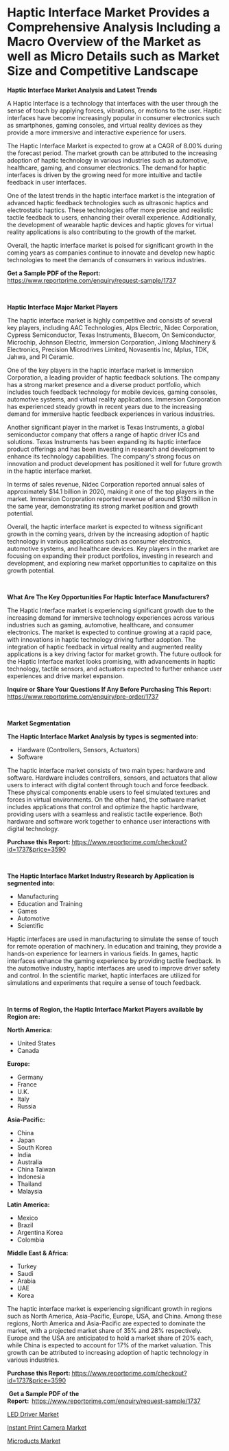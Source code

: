 <p><h1>Haptic Interface Market Provides a Comprehensive Analysis Including a Macro Overview of the Market as well as Micro Details such as Market Size and Competitive Landscape</h1></p><p><strong>Haptic Interface Market Analysis and Latest Trends</strong></p>
<p><p>A Haptic Interface is a technology that interfaces with the user through the sense of touch by applying forces, vibrations, or motions to the user. Haptic interfaces have become increasingly popular in consumer electronics such as smartphones, gaming consoles, and virtual reality devices as they provide a more immersive and interactive experience for users.</p><p>The Haptic Interface Market is expected to grow at a CAGR of 8.00% during the forecast period. The market growth can be attributed to the increasing adoption of haptic technology in various industries such as automotive, healthcare, gaming, and consumer electronics. The demand for haptic interfaces is driven by the growing need for more intuitive and tactile feedback in user interfaces.</p><p>One of the latest trends in the haptic interface market is the integration of advanced haptic feedback technologies such as ultrasonic haptics and electrostatic haptics. These technologies offer more precise and realistic tactile feedback to users, enhancing their overall experience. Additionally, the development of wearable haptic devices and haptic gloves for virtual reality applications is also contributing to the growth of the market.</p><p>Overall, the haptic interface market is poised for significant growth in the coming years as companies continue to innovate and develop new haptic technologies to meet the demands of consumers in various industries.</p></p>
<p><strong>Get a Sample PDF of the Report:&nbsp;</strong> <a href="https://www.reportprime.com/enquiry/request-sample/1737">https://www.reportprime.com/enquiry/request-sample/1737</a></p>
<p>&nbsp;</p>
<p><strong>Haptic Interface Major Market Players</strong></p>
<p><p>The haptic interface market is highly competitive and consists of several key players, including AAC Technologies, Alps Electric, Nidec Corporation, Cypress Semiconductor, Texas Instruments, Bluecom, On Semiconductor, Microchip, Johnson Electric, Immersion Corporation, Jinlong Machinery & Electronics, Precision Microdrives Limited, Novasentis Inc, Mplus, TDK, Jahwa, and PI Ceramic.</p><p>One of the key players in the haptic interface market is Immersion Corporation, a leading provider of haptic feedback solutions. The company has a strong market presence and a diverse product portfolio, which includes touch feedback technology for mobile devices, gaming consoles, automotive systems, and virtual reality applications. Immersion Corporation has experienced steady growth in recent years due to the increasing demand for immersive haptic feedback experiences in various industries.</p><p>Another significant player in the market is Texas Instruments, a global semiconductor company that offers a range of haptic driver ICs and solutions. Texas Instruments has been expanding its haptic interface product offerings and has been investing in research and development to enhance its technology capabilities. The company's strong focus on innovation and product development has positioned it well for future growth in the haptic interface market.</p><p>In terms of sales revenue, Nidec Corporation reported annual sales of approximately $14.1 billion in 2020, making it one of the top players in the market. Immersion Corporation reported revenue of around $130 million in the same year, demonstrating its strong market position and growth potential.</p><p>Overall, the haptic interface market is expected to witness significant growth in the coming years, driven by the increasing adoption of haptic technology in various applications such as consumer electronics, automotive systems, and healthcare devices. Key players in the market are focusing on expanding their product portfolios, investing in research and development, and exploring new market opportunities to capitalize on this growth potential.</p></p>
<p>&nbsp;</p>
<p><strong>What Are The Key Opportunities For Haptic Interface Manufacturers?</strong></p>
<p><p>The Haptic Interface market is experiencing significant growth due to the increasing demand for immersive technology experiences across various industries such as gaming, automotive, healthcare, and consumer electronics. The market is expected to continue growing at a rapid pace, with innovations in haptic technology driving further adoption. The integration of haptic feedback in virtual reality and augmented reality applications is a key driving factor for market growth. The future outlook for the Haptic Interface market looks promising, with advancements in haptic technology, tactile sensors, and actuators expected to further enhance user experiences and drive market expansion.</p></p>
<p><strong>Inquire or Share Your Questions If Any Before Purchasing This Report:</strong> <a href="https://www.reportprime.com/enquiry/pre-order/1737">https://www.reportprime.com/enquiry/pre-order/1737</a></p>
<p>&nbsp;</p>
<p><strong>Market Segmentation</strong></p>
<p><strong>The Haptic Interface Market Analysis by types is segmented into:</strong></p>
<p><ul><li>Hardware (Controllers, Sensors, Actuators)</li><li>Software</li></ul></p>
<p><p>The haptic interface market consists of two main types: hardware and software. Hardware includes controllers, sensors, and actuators that allow users to interact with digital content through touch and force feedback. These physical components enable users to feel simulated textures and forces in virtual environments. On the other hand, the software market includes applications that control and optimize the haptic hardware, providing users with a seamless and realistic tactile experience. Both hardware and software work together to enhance user interactions with digital technology.</p></p>
<p><strong>Purchase this Report:&nbsp;</strong><a href="https://www.reportprime.com/checkout?id=1737&price=3590">https://www.reportprime.com/checkout?id=1737&price=3590</a></p>
<p>&nbsp;</p>
<p><strong>The Haptic Interface Market Industry Research by Application is segmented into:</strong></p>
<p><ul><li>Manufacturing</li><li>Education and Training</li><li>Games</li><li>Automotive</li><li>Scientific</li></ul></p>
<p><p>Haptic interfaces are used in manufacturing to simulate the sense of touch for remote operation of machinery. In education and training, they provide a hands-on experience for learners in various fields. In games, haptic interfaces enhance the gaming experience by providing tactile feedback. In the automotive industry, haptic interfaces are used to improve driver safety and control. In the scientific market, haptic interfaces are utilized for simulations and experiments that require a sense of touch feedback.</p></p>
<p>&nbsp;</p>
<p><strong>In terms of Region, the Haptic Interface Market Players available by Region are:</strong></p>
<p>
    <p> <strong> North America: </strong>
        <ul>
            <li>United States</li>
            <li>Canada</li>
        </ul>
        </p> 
    <p> <strong> Europe: </strong>
        <ul>
            <li>Germany</li>
            <li>France</li>
            <li>U.K.</li>
            <li>Italy</li>
            <li>Russia</li>
        </ul>
        </p> 
    <p> <strong> Asia-Pacific: </strong>
        <ul>
            <li>China</li>
            <li>Japan</li>
            <li>South Korea</li>
            <li>India</li>
            <li>Australia</li>
            <li>China Taiwan</li>
            <li>Indonesia</li>
            <li>Thailand</li>
            <li>Malaysia</li>
        </ul>
        </p> 
    <p> <strong> Latin America: </strong>
        <ul>
            <li>Mexico</li>
            <li>Brazil</li>
            <li>Argentina Korea</li>
            <li>Colombia</li>
        </ul>
        </p> 
    <p> <strong> Middle East & Africa: </strong>
        <ul>
            <li>Turkey</li>
            <li>Saudi</li>
            <li>Arabia</li>
            <li>UAE</li>
            <li>Korea</li>
        </ul>
    </p>
    </p>
<p><p>The haptic interface market is experiencing significant growth in regions such as North America, Asia-Pacific, Europe, USA, and China. Among these regions, North America and Asia-Pacific are expected to dominate the market, with a projected market share of 35% and 28% respectively. Europe and the USA are anticipated to hold a market share of 20% each, while China is expected to account for 17% of the market valuation. This growth can be attributed to increasing adoption of haptic technology in various industries.</p></p>
<p><strong>Purchase this Report: </strong><a href="https://www.reportprime.com/checkout?id=1737&price=3590">https://www.reportprime.com/checkout?id=1737&price=3590</a></p>
<p>&nbsp;<strong>Get a Sample PDF of the Report:&nbsp;&nbsp;</strong><a href="https://www.reportprime.com/enquiry/request-sample/1737">https://www.reportprime.com/enquiry/request-sample/1737</a></p>
<p><strong></strong></p>
<p><p><a href="https://github.com/pjcfca/Market-Research-Report-List-1/blob/main/led-driver-market.md">LED Driver Market</a></p><p><a href="https://github.com/kathiaseamanalvaradovlprc2h/Market-Research-Report-List-1/blob/main/instant-print-camera-market.md">Instant Print Camera Market</a></p><p><a href="https://github.com/wusalecollins540tpqoz/Market-Research-Report-List-1/blob/main/microducts-market.md">Microducts Market</a></p></p>